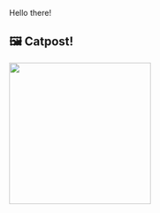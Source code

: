 Hello there!



## 🖼️ Catpost!

<sub>
    <img src="https://cdn2.thecatapi.com/images/dmi.jpg" height="256">
</sub>

